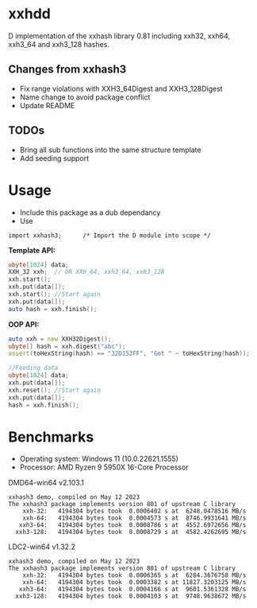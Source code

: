 # xxhdd

D implementation of the xxhash library 0.81 including xxh32, xxh64, xxh3_64 and xxh3_128 hashes.

## Changes from xxhash3

- Fix range violations with XXH3_64Digest and XXH3_128Digest
- Name change to avoid package conflict
- Update README

## TODOs

- Bring all sub functions into the same structure template
- Add seeding support

# Usage

- Include this package as a dub dependancy
- Use
```
import xxhash3;      /* Import the D module into scope */
```
**Template API:**
```d
ubyte[1024] data;
XXH_32 xxh;  // OR XXH_64, xxh3_64, xxh3_128
xxh.start();
xxh.put(data[]);
xxh.start(); //Start again
xxh.put(data[]);
auto hash = xxh.finish();
```
**OOP API:**
```d
auto xxh = new XXH32Digest();
ubyte[] hash = xxh.digest("abc");
assert(toHexString(hash) == "32D153FF", "Got " ~ toHexString(hash));

//Feeding data
ubyte[1024] data;
xxh.put(data[]);
xxh.reset(); //Start again
xxh.put(data[]);
hash = xxh.finish();
```

# Benchmarks

- Operating system: Windows 11 (10.0.22621.1555)
- Processor: AMD Ryzen 9 5950X 16-Core Processor

DMD64-win64 v2.103.1
```
xxhash3 demo, compiled on May 12 2023
The xxhash3 package implements version 801 of upstream C library
    xxh-32:   4194304 bytes took  0.0006402 s at  6248.0478516 MB/s
    xxh-64:   4194304 bytes took  0.0004573 s at  8746.9931641 MB/s
   xxh3-64:   4194304 bytes took  0.0008786 s at  4552.6972656 MB/s
  xxh3-128:   4194304 bytes took  0.0008729 s at  4582.4262695 MB/s
```

LDC2-win64 v1.32.2
```
xxhash3 demo, compiled on May 12 2023
The xxhash3 package implements version 801 of upstream C library
    xxh-32:   4194304 bytes took  0.0006365 s at  6284.3676758 MB/s
    xxh-64:   4194304 bytes took  0.0003382 s at 11827.3203125 MB/s
   xxh3-64:   4194304 bytes took  0.0004166 s at  9601.5361328 MB/s
  xxh3-128:   4194304 bytes took  0.0004103 s at  9748.9638672 MB/s
```
